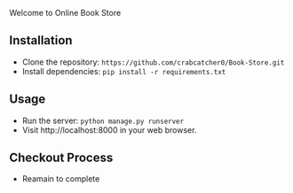 
Welcome to Online Book Store

## Installation
- Clone the repository: `https://github.com/crabcatcher0/Book-Store.git`
- Install dependencies: `pip install -r requirements.txt`

## Usage
- Run the server: `python manage.py runserver`
- Visit http://localhost:8000 in your web browser.

## Checkout Process 
- Reamain to complete

